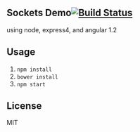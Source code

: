 ## Sockets Demo[![Build Status](https://travis-ci.org/westeezy/math-game.svg?branch=master)](https://travis-ci.org/westeezy/math-game)

using node, express4, and angular 1.2

## Usage
1. `npm install`
2. `bower install`
3. `npm start`


## License
MIT

